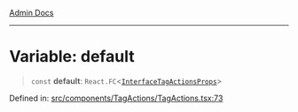 [Admin Docs](/)

***

# Variable: default

> `const` **default**: `React.FC`\<[`InterfaceTagActionsProps`](../interfaces/InterfaceTagActionsProps.md)\>

Defined in: [src/components/TagActions/TagActions.tsx:73](https://github.com/PalisadoesFoundation/talawa-admin/blob/main/src/components/TagActions/TagActions.tsx#L73)
